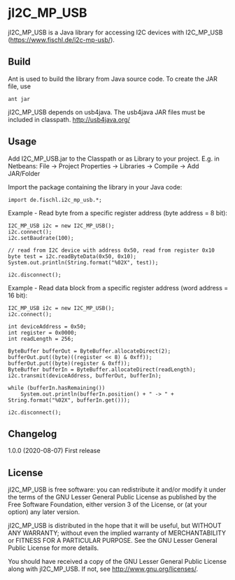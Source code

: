 jI2C_MP_USB
===========

jI2C_MP_USB is a Java library for accessing I2C devices with I2C_MP_USB (https://www.fischl.de/i2c-mp-usb/).

Build
-----
Ant is used to build the library from Java source code. To create the JAR file,
use
```
ant jar
```

jI2C_MP_USB depends on usb4java. The usb4java JAR files must be included in
classpath.
http://usb4java.org/


Usage
-----

Add I2C_MP_USB.jar to the Classpath or as Library to your project. E.g. in
Netbeans: File -> Project Properties -> Libraries -> Compile -> Add JAR/Folder

Import the package containing the library in your Java code:
```
import de.fischl.i2c_mp_usb.*;
```

Example - Read byte from a specific register address (byte address = 8 bit):
```
I2C_MP_USB i2c = new I2C_MP_USB();
i2c.connect();
i2c.setBaudrate(100);

// read from I2C device with address 0x50, read from register 0x10
byte test = i2c.readByteData(0x50, 0x10);
System.out.println(String.format("%02X", test));

i2c.disconnect();
```

Example - Read data block from a specific register address (word address = 16 bit):
```
I2C_MP_USB i2c = new I2C_MP_USB();
i2c.connect();
  
int deviceAddress = 0x50;
int register = 0x0000;
int readLength = 256;
            
ByteBuffer bufferOut = ByteBuffer.allocateDirect(2);
bufferOut.put((byte)((register << 8) & 0xff));
bufferOut.put((byte)(register & 0xff));
ByteBuffer bufferIn = ByteBuffer.allocateDirect(readLength);
i2c.transmit(deviceAddress, bufferOut, bufferIn);
            
while (bufferIn.hasRemaining())
    System.out.println(bufferIn.position() + " -> " + String.format("%02X", bufferIn.get()));

i2c.disconnect();
```


Changelog
---------

1.0.0 (2020-08-07)
First release


License
-------

jI2C_MP_USB is free software: you can redistribute it and/or modify
it under the terms of the GNU Lesser General Public License as published by
the Free Software Foundation, either version 3 of the License, or
(at your option) any later version.

jI2C_MP_USB is distributed in the hope that it will be useful,
but WITHOUT ANY WARRANTY; without even the implied warranty of
MERCHANTABILITY or FITNESS FOR A PARTICULAR PURPOSE.  See the
GNU Lesser General Public License for more details.

You should have received a copy of the GNU Lesser General Public License
along with jI2C_MP_USB.  If not, see <http://www.gnu.org/licenses/>.
